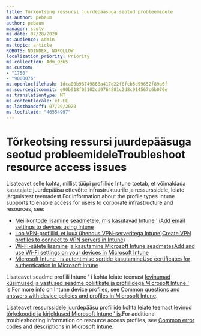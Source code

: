 ```yaml
---
title: Tõrkeotsing ressursi juurdepääsuga seotud probleemidele
ms.author: pebaum
author: pebaum
manager: scotv
ms.date: 07/28/2020
ms.audience: Admin
ms.topic: article
ROBOTS: NOINDEX, NOFOLLOW
localization_priority: Priority
ms.collection: Adm_O365
ms.custom:
- "1750"
- "9000076"
ms.openlocfilehash: 1dca00b98749868a417d22f6fcb5d99652f89a6f
ms.sourcegitcommit: e90b918f02102cd9764881c2d8c914567c6b070e
ms.translationtype: MT
ms.contentlocale: et-EE
ms.lasthandoff: 07/29/2020
ms.locfileid: "46554997"
---
```

# <a name="troubleshoot-resource-access-issues"></a><span data-ttu-id="1ba0f-102">Tõrkeotsing ressursi juurdepääsuga seotud probleemidele</span><span class="sxs-lookup"><span data-stu-id="1ba0f-102">Troubleshoot resource access issues</span></span>

<span data-ttu-id="1ba0f-103">Lisateavet selle kohta, millist tüüpi profiilide Intune toetab, et võimaldada kasutajate juurdepääsu ettevõtte infrastruktuurile ja ressurssidele, leiate järgmistest teemadest.</span><span class="sxs-lookup"><span data-stu-id="1ba0f-103">For information about the profile types Intune supports to enable access for users to corporate infrastructure and resources, see:</span></span>

- [<span data-ttu-id="1ba0f-104">Meilikontode lisamine seadmetele, mis kasutavad Intune ' i</span><span class="sxs-lookup"><span data-stu-id="1ba0f-104">Add email settings to devices using Intune</span></span>](https://docs.microsoft.com/intune/email-settings-configure)
- <span data-ttu-id="1ba0f-105">[Loo VPN-profiilid, et luua ühendus VPN-serveritega Intune](https://docs.microsoft.com/intune/vpn-settings-configure))</span><span class="sxs-lookup"><span data-stu-id="1ba0f-105">[Create VPN profiles to connect to VPN servers in Intune](https://docs.microsoft.com/intune/vpn-settings-configure))</span></span>
- [<span data-ttu-id="1ba0f-106">Wi-Fi-sätete lisamine ja kasutamine Microsoft Intune seadmetes</span><span class="sxs-lookup"><span data-stu-id="1ba0f-106">Add and use Wi-Fi settings on your devices in Microsoft Intune</span></span>](https://docs.microsoft.com/intune/wi-fi-settings-configure)
- [<span data-ttu-id="1ba0f-107">Microsoft Intune ' is autentimise sertide kasutamine</span><span class="sxs-lookup"><span data-stu-id="1ba0f-107">Use certificates for authentication in Microsoft Intune</span></span>](https://docs.microsoft.com/intune/certificates-configure)

<span data-ttu-id="1ba0f-108">Lisateavet seadme profiili Intune ' i kohta leiate teemast [levinumad küsimused ja vastused seadme poliitikate ja profiilidega Microsoft Intune ' is](https://docs.microsoft.com/intune/device-profile-troubleshoot).</span><span class="sxs-lookup"><span data-stu-id="1ba0f-108">For more info on Intune device profiles, see [Common questions and answers with device policies and profiles in Microsoft Intune](https://docs.microsoft.com/intune/device-profile-troubleshoot).</span></span>

<span data-ttu-id="1ba0f-109">Lisateavet ressurssidele juurdepääsu profiilide kohta leiate teemast [levinud tõrkekoodid ja kirjeldused Microsoft Intune ' is](https://docs.microsoft.com/intune/troubleshoot-company-resource-access-problems).</span><span class="sxs-lookup"><span data-stu-id="1ba0f-109">For additional troubleshooting information on resource access profiles, see [Common error codes and descriptions in Microsoft Intune](https://docs.microsoft.com/intune/troubleshoot-company-resource-access-problems).</span></span>